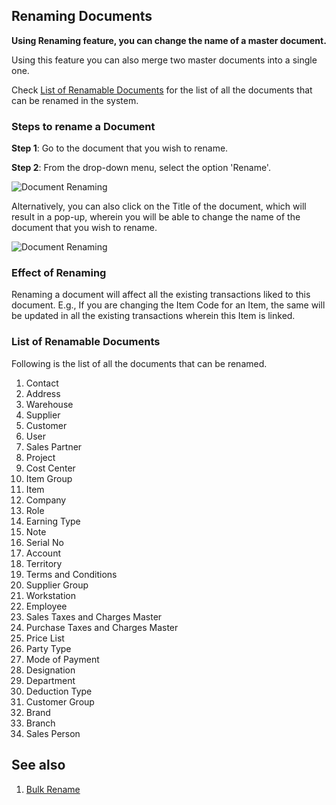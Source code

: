 ## Renaming Documents

**Using Renaming feature, you can change the name of a master document.**

Using this feature you can also merge two master documents into a single one.

Check [List of Renamable Documents](https://docs.erpnext.com/docs/v13/user/manual/en/using-erpnext/articles/renaming-documents#list-of-renamable-documents) for the list of all the documents that can be renamed in the system.

### Steps to rename a Document

**Step 1**: Go to the document that you wish to rename.

**Step 2**: From the drop-down menu, select the option 'Rename'.

![Document Renaming](https://docs.erpnext.com/files/using-rename-documents-1.gif)

Alternatively, you can also click on the Title of the document, which will result in a pop-up, wherein you will be able to change the name of the document that you wish to rename.

![Document Renaming](https://docs.erpnext.com/files/using-rename-documents-2.gif)

### Effect of Renaming

Renaming a document will affect all the existing transactions liked to this document. E.g., If you are changing the Item Code for an Item, the same will be updated in all the existing transactions wherein this Item is linked.

### List of Renamable Documents

Following is the list of all the documents that can be renamed.

1.  Contact
2.  Address
3.  Warehouse
4.  Supplier
5.  Customer
6.  User
7.  Sales Partner
8.  Project
9.  Cost Center
10.  Item Group
11.  Item
12.  Company
13.  Role
14.  Earning Type
15.  Note
16.  Serial No
17.  Account
18.  Territory
19.  Terms and Conditions
20.  Supplier Group
21.  Workstation
22.  Employee
23.  Sales Taxes and Charges Master
24.  Purchase Taxes and Charges Master
25.  Price List
26.  Party Type
27.  Mode of Payment
28.  Designation
29.  Department
30.  Deduction Type
31.  Customer Group
32.  Brand
33.  Branch
34.  Sales Person

## See also

1.  [Bulk Rename](https://docs.erpnext.com/docs/v13/user/manual/en/using-erpnext/articles/bulk-rename)